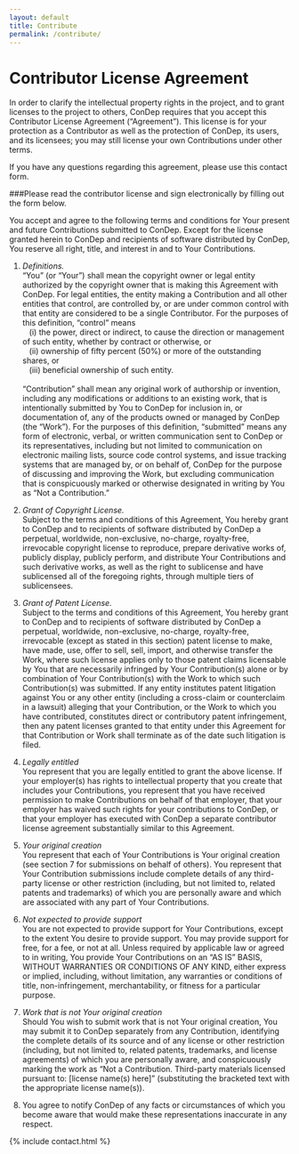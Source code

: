 ```yaml
---
layout: default
title: Contribute
permalink: /contribute/
---
```


Contributor License Agreement
=============================

In order to clarify the intellectual property rights in the project, and to grant licenses to the project to others, ConDep requires that you accept this Contributor License Agreement (“Agreement”). This license is for your protection as a Contributor as well as the protection of ConDep, its users, and its licensees; you may still license your own Contributions under other terms.

If you have any questions regarding this agreement, please use this contact form.

###Please read the contributor license and sign electronically by filling out the form below.

<div class="cla" markdown="1">
You accept and agree to the following terms and conditions for Your present and future Contributions submitted to ConDep. Except for the license granted herein to ConDep and recipients of software distributed by ConDep, You reserve all right, title, and interest in and to Your Contributions.

1. _Definitions._<br>
   “You” (or “Your”) shall mean the copyright owner or legal entity authorized by the copyright owner that is making this Agreement with ConDep. For legal entities, the entity making a Contribution and all other entities that control, are controlled by, or are under common control with that entity are considered to be a single Contributor. For the purposes of this definition, “control” means<br>
   &nbsp;&nbsp;&nbsp;(i) the power, direct or indirect, to cause the direction or management of such entity, whether by contract or otherwise, or<br>&nbsp;&nbsp;&nbsp;(ii) ownership of fifty percent (50%) or more of the outstanding shares, or<br>&nbsp;&nbsp;&nbsp;(iii) beneficial ownership of such entity.<br><br>
   “Contribution” shall mean any original work of authorship or invention, including any modifications or additions to an existing work, that is intentionally submitted by You to ConDep for inclusion in, or documentation of, any of the products owned or managed by ConDep (the “Work”). For the purposes of this definition, “submitted” means any form of electronic, verbal, or written communication sent to ConDep or its representatives, including but not limited to communication on electronic mailing lists, source code control systems, and issue tracking systems that are managed by, or on behalf of, ConDep for the purpose of discussing and improving the Work, but excluding communication that is conspicuously marked or otherwise designated in writing by You as “Not a Contribution.”

2. _Grant of Copyright License._<br>
Subject to the terms and conditions of this Agreement, You hereby grant to ConDep and to recipients of software distributed by ConDep a perpetual, worldwide, non-exclusive, no-charge, royalty-free, irrevocable copyright license to reproduce, prepare derivative works of, publicly display, publicly perform, and distribute Your Contributions and such derivative works, as well as the right to sublicense and have sublicensed all of the foregoing rights, through multiple tiers of sublicensees.

3. _Grant of Patent License._<br>
Subject to the terms and conditions of this Agreement, You hereby grant to ConDep and to recipients of software distributed by ConDep a perpetual, worldwide, non-exclusive, no-charge, royalty-free, irrevocable (except as stated in this section) patent license to make, have made, use, offer to sell, sell, import, and otherwise transfer the Work, where such license applies only to those patent claims licensable by You that are necessarily infringed by Your Contribution(s) alone or by combination of Your Contribution(s) with the Work to which such Contribution(s) was submitted. If any entity institutes patent litigation against You or any other entity (including a cross-claim or counterclaim in a lawsuit) alleging that your Contribution, or the Work to which you have contributed, constitutes direct or contributory patent infringement, then any patent licenses granted to that entity under this Agreement for that Contribution or Work shall terminate as of the date such litigation is filed.

4. _Legally entitled_<br>
You represent that you are legally entitled to grant the above license. If your employer(s) has rights to intellectual property that you create that includes your Contributions, you represent that you have received permission to make Contributions on behalf of that employer, that your employer has waived such rights for your contributions to ConDep, or that your employer has executed with ConDep a separate contributor license agreement substantially similar to this Agreement.

5. _Your original creation_<br>
You represent that each of Your Contributions is Your original creation (see section 7 for submissions on behalf of others). You represent that Your Contribution submissions include complete details of any third-party license or other restriction (including, but not limited to, related patents and trademarks) of which you are personally aware and which are associated with any part of Your Contributions.

6. _Not expected to provide support_<br>
You are not expected to provide support for Your Contributions, except to the extent You desire to provide support. You may provide support for free, for a fee, or not at all. Unless required by applicable law or agreed to in writing, You provide Your Contributions on an “AS IS” BASIS, WITHOUT WARRANTIES OR CONDITIONS OF ANY KIND, either express or implied, including, without limitation, any warranties or conditions of title, non-infringement, merchantability, or fitness for a particular purpose.

7. _Work that is not Your original creation_<br>
Should You wish to submit work that is not Your original creation, You may submit it to ConDep separately from any Contribution, identifying the complete details of its source and of any license or other restriction (including, but not limited to, related patents, trademarks, and license agreements) of which you are personally aware, and conspicuously marking the work as “Not a Contribution. Third-party materials licensed pursuant to: [license name(s) here]” (substituting the bracketed text with the appropriate license name(s)).

8. You agree to notify ConDep of any facts or circumstances of which you become aware that would make these representations inaccurate in any respect.

{% include contact.html %}

</div>